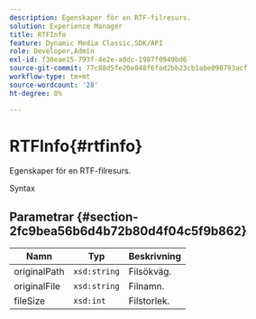 ```yaml
---
description: Egenskaper för en RTF-filresurs.
solution: Experience Manager
title: RTFInfo
feature: Dynamic Media Classic,SDK/API
role: Developer,Admin
exl-id: f30eae15-793f-4e2e-a0dc-1987f0949bd6
source-git-commit: 77c88d5fe20e048f6fad2bb23cb1abe090793acf
workflow-type: tm+mt
source-wordcount: '28'
ht-degree: 0%

---
```


# RTFInfo{#rtfinfo}

Egenskaper för en RTF-filresurs.

Syntax

## Parametrar {#section-2fc9bea56b6d4b72b80d4f04c5f9b862}

| Namn | Typ | Beskrivning |
|---|---|---|
| originalPath | `xsd:string` | Filsökväg. |
| originalFile | `xsd:string` | Filnamn. |
| fileSize | `xsd:int` | Filstorlek. |
